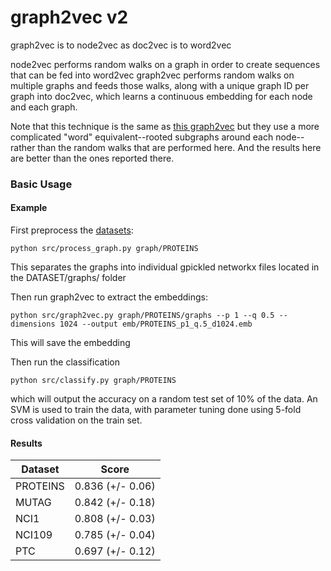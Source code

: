 # graph2vec v2

graph2vec is to node2vec as doc2vec is to word2vec

node2vec performs random walks on a graph in order to create sequences that can be fed into word2vec
graph2vec performs random walks on multiple graphs and feeds those walks, along with a unique graph ID per graph into doc2vec, which learns a continuous embedding for each node and each graph.

Note that this technique is the same as [this graph2vec](https://arxiv.org/abs/1707.05005) but they use a more complicated "word" equivalent--rooted subgraphs around each node--rather than the random walks that are performed here. And the results here are better than the ones reported there.

### Basic Usage

#### Example
First preprocess the [datasets](https://ls11-www.cs.tu-dortmund.de/staff/morris/graphkerneldatasets):
```
python src/process_graph.py graph/PROTEINS
```
This separates the graphs into individual gpickled networkx files located in the DATASET/graphs/ folder

Then run graph2vec to extract the embeddings:
```
python src/graph2vec.py graph/PROTEINS/graphs --p 1 --q 0.5 --dimensions 1024 --output emb/PROTEINS_p1_q.5_d1024.emb
```
This will save the embedding

Then run the classification
```
python src/classify.py graph/PROTEINS
```
which will output the accuracy on a random test set of 10% of the data.
An SVM is used to train the data, with parameter tuning done using 5-fold cross validation on the train set.

#### Results
| Dataset | Score |
| ------- | ----- |
| PROTEINS   | 0.836 (+/- 0.06) |
| MUTAG   | 0.842 (+/- 0.18) |
| NCI1    | 0.808 (+/- 0.03) |
| NCI109    | 0.785 (+/- 0.04) |
| PTC     | 0.697 (+/- 0.12) |


